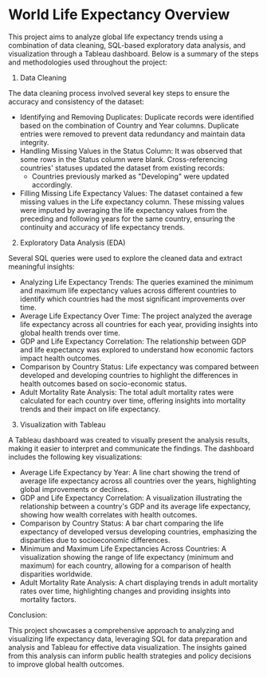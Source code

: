 # World Life Expectancy Overview

This project aims to analyze global life expectancy trends using a combination of data cleaning, SQL-based exploratory data analysis, and visualization through a Tableau dashboard. Below is a summary of the steps and methodologies used throughout the project:

1. Data Cleaning

The data cleaning process involved several key steps to ensure the accuracy and consistency of the dataset:
- Identifying and Removing Duplicates: Duplicate records were identified based on the combination of Country and Year columns.    Duplicate entries were removed to prevent data redundancy and maintain data integrity.
- Handling Missing Values in the Status Column: It was observed that some rows in the Status column were blank. Cross-referencing countries' statuses updated the dataset from existing records:
    - Countries previously marked as "Developing" were updated accordingly.
- Filling Missing Life Expectancy Values: The dataset contained a few missing values in the Life expectancy column.
  These missing values were imputed by averaging the life expectancy values from the preceding and following years for the same   country, ensuring the continuity and accuracy of life expectancy trends.
  
2. Exploratory Data Analysis (EDA)

Several SQL queries were used to explore the cleaned data and extract meaningful insights:
- Analyzing Life Expectancy Trends: The queries examined the minimum and maximum life expectancy values across different          countries to identify which countries had the most significant improvements over time.
- Average Life Expectancy Over Time: The project analyzed the average life expectancy across all countries for each year,         providing insights into global health trends over time.
- GDP and Life Expectancy Correlation: The relationship between GDP and life expectancy was explored to understand how economic   factors impact health outcomes.
- Comparison by Country Status: Life expectancy was compared between developed and developing countries to highlight the          differences in health outcomes based on socio-economic status.
- Adult Mortality Rate Analysis: The total adult mortality rates were calculated for each country over time, offering insights    into mortality trends and their impact on life expectancy.
  
3. Visualization with Tableau

A Tableau dashboard was created to visually present the analysis results, making it easier to interpret and communicate the findings. The dashboard includes the following key visualizations:
- Average Life Expectancy by Year: A line chart showing the trend of average life expectancy across all countries over the        years, highlighting global improvements or declines.
- GDP and Life Expectancy Correlation: A visualization illustrating the relationship between a country's GDP and its average      life expectancy, showing how wealth correlates with health outcomes.
- Comparison by Country Status: A bar chart comparing the life expectancy of developed versus developing countries, emphasizing   the disparities due to socioeconomic differences.
- Minimum and Maximum Life Expectancies Across Countries: A visualization showing the range of life expectancy (minimum and       maximum) for each country, allowing for a comparison of health disparities worldwide.
- Adult Mortality Rate Analysis: A chart displaying trends in adult mortality rates over time, highlighting changes and           providing insights into mortality factors.

Conclusion: 

This project showcases a comprehensive approach to analyzing and visualizing life expectancy data, leveraging SQL for data preparation and analysis and Tableau for effective data visualization. The insights gained from this analysis can inform public health strategies and policy decisions to improve global health outcomes.
